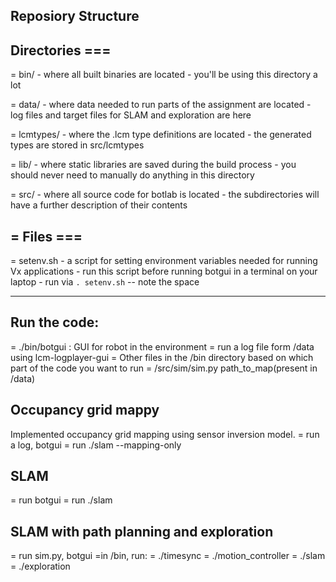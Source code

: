 
## Reposiory Structure

## Directories ===

= bin/
    - where all built binaries are located
    - you'll be using this directory a lot
    
= data/
    - where data needed to run parts of the assignment are located
    - log files and target files for SLAM and exploration are here
    
= lcmtypes/
    - where the .lcm type definitions are located
    - the generated types are stored in src/lcmtypes
    
= lib/
    - where static libraries are saved during the build process
    - you should never need to manually do anything in this directory
    
= src/
    - where all source code for botlab is located
    - the subdirectories will have a further description of their contents
    

## = Files ===

= setenv.sh
    - a script for setting environment variables needed for running Vx applications
    - run this script before running botgui in a terminal on your laptop
    - run via `. setenv.sh` -- note the space
    
___________________________________________________________________________________________
## Run the code:

= ./bin/botgui : GUI for robot in the environment
= run a log file form /data using lcm-logplayer-gui 
= Other files in the /bin directory based on which part of the code you want to run
= /src/sim/sim.py path_to_map(present in /data)

## Occupancy grid mappy
Implemented occupancy grid mapping using sensor inversion model.
= run a log, botgui
= run ./slam --mapping-only

## SLAM
= run botgui
= run ./slam

## SLAM with path planning and exploration
= run sim.py, botgui
=in /bin, run:
    = ./timesync
    = ./motion_controller
    = ./slam
    = ./exploration

    
    
 
